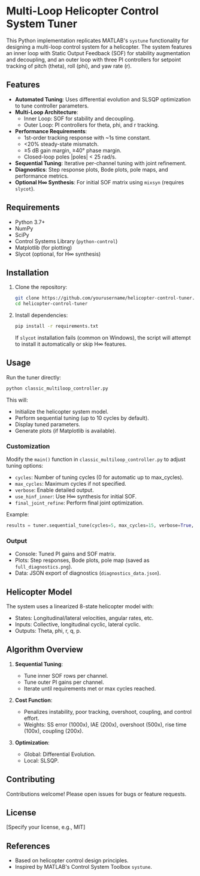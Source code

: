 # Multi-Loop Helicopter Control System Tuner

This Python implementation replicates MATLAB's `systune` functionality for designing a multi-loop control system for a helicopter. The system features an inner loop with Static Output Feedback (SOF) for stability augmentation and decoupling, and an outer loop with three PI controllers for setpoint tracking of pitch (theta), roll (phi), and yaw rate (r).

## Features

- **Automated Tuning**: Uses differential evolution and SLSQP optimization to tune controller parameters.
- **Multi-Loop Architecture**:
  - Inner Loop: SOF for stability and decoupling.
  - Outer Loop: PI controllers for theta, phi, and r tracking.
- **Performance Requirements**:
  - 1st-order tracking response with ~1s time constant.
  - <20% steady-state mismatch.
  - ≥5 dB gain margin, ≥40° phase margin.
  - Closed-loop poles |poles| < 25 rad/s.
- **Sequential Tuning**: Iterative per-channel tuning with joint refinement.
- **Diagnostics**: Step response plots, Bode plots, pole maps, and performance metrics.
- **Optional H∞ Synthesis**: For initial SOF matrix using `mixsyn` (requires `slycot`).

## Requirements

- Python 3.7+
- NumPy
- SciPy
- Control Systems Library (`python-control`)
- Matplotlib (for plotting)
- Slycot (optional, for H∞ synthesis)

## Installation

1. Clone the repository:
   ```bash
   git clone https://github.com/yourusername/helicopter-control-tuner.git
   cd helicopter-control-tuner
   ```

2. Install dependencies:
   ```bash
   pip install -r requirements.txt
   ```

   If `slycot` installation fails (common on Windows), the script will attempt to install it automatically or skip H∞ features.

## Usage

Run the tuner directly:

```bash
python classic_multiloop_controller.py
```

This will:
- Initialize the helicopter system model.
- Perform sequential tuning (up to 10 cycles by default).
- Display tuned parameters.
- Generate plots (if Matplotlib is available).

### Customization

Modify the `main()` function in `classic_multiloop_controller.py` to adjust tuning options:

- `cycles`: Number of tuning cycles (0 for automatic up to max_cycles).
- `max_cycles`: Maximum cycles if not specified.
- `verbose`: Enable detailed output.
- `use_hinf_inner`: Use H∞ synthesis for initial SOF.
- `final_joint_refine`: Perform final joint optimization.

Example:
```python
results = tuner.sequential_tune(cycles=5, max_cycles=15, verbose=True, use_hinf_inner=True, final_joint_refine=True)
```

### Output

- Console: Tuned PI gains and SOF matrix.
- Plots: Step responses, Bode plots, pole map (saved as `full_diagnostics.png`).
- Data: JSON export of diagnostics (`diagnostics_data.json`).

## Helicopter Model

The system uses a linearized 8-state helicopter model with:
- States: Longitudinal/lateral velocities, angular rates, etc.
- Inputs: Collective, longitudinal cyclic, lateral cyclic.
- Outputs: Theta, phi, r, q, p.

## Algorithm Overview

1. **Sequential Tuning**:
   - Tune inner SOF rows per channel.
   - Tune outer PI gains per channel.
   - Iterate until requirements met or max cycles reached.

2. **Cost Function**:
   - Penalizes instability, poor tracking, overshoot, coupling, and control effort.
   - Weights: SS error (1000x), IAE (200x), overshoot (500x), rise time (100x), coupling (200x).

3. **Optimization**:
   - Global: Differential Evolution.
   - Local: SLSQP.

## Contributing

Contributions welcome! Please open issues for bugs or feature requests.

## License

[Specify your license, e.g., MIT]

## References

- Based on helicopter control design principles.
- Inspired by MATLAB's Control System Toolbox `systune`.
